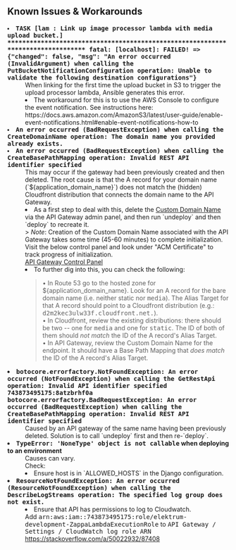 ## Known Issues & Workarounds

<dl>
<dt>
<strong>
<tt>
<li>
TASK [lam : Link up image processor lambda with media upload bucket.] ********************************************************************************
fatal: [localhost]: FAILED! => {"changed": false, "msg": "An error occurred (InvalidArgument) when calling the PutBucketNotificationConfiguration operation: Unable to validate the following destination configurations"}
</li>
</tt>
</strong>
</dt>
        <dd>
 When linking for the first time the upload bucket in S3 to trigger the upload processor lambda, Ansible generates this error.
        <br>
        <li>
The workaround for this is to use the AWS Console to configure the event notification.  See instructions here:
https://docs.aws.amazon.com/AmazonS3/latest/user-guide/enable-event-notifications.html#enable-event-notifications-how-to
        </li>
        </dd>



<dt>
<strong>
<tt>
<li>
        An error occurred (BadRequestException) when calling the CreateDomainName operation: The domain name you provided already exists.
</li>
<li>
        An error occurred (BadRequestException) when calling the CreateBasePathMapping operation: Invalid REST API identifier specified
</li>
</tt>
</strong>
</dt>
        <dd>
        This may occur if the gateway had been previously created and then deleted.  The root cause is that the A record for your domain name (`${application_domain_name}`) does not match the (hidden) Cloudfront distribution that connects the domain name to the API Gateway.
        <br>
        <li>
                As a first step to deal with this, delete the <a href="https://console.aws.amazon.com/apigateway/home?region=us-east-1#/custom-domain-names">Custom Domain Name</a> via the API Gateway admin panel, and then run `undeploy` and then `deploy` to recreate it.
                <br>
                > <i>Note</i>: Creation of the Custom Domain Name associated with the API Gateway takes some time (45-60 minutes) to complete initialization.  Visit the below control panel and look under "ACM Certificate" to track progress of initialization.
                <br>
                <a href="https://console.aws.amazon.com/apigateway/home?region=us-east-1#/custom-domain-names">API Gateway Control Panel</a>
        </li>
        <li>
                To further dig into this, you can check the following:
                <br>
                <blockquote>
                        • In Route 53 go to the hosted zone for ${application_domain_name}.  Look for an A record for the bare domain name (i.e. neither static nor <tt>media</tt>).  The Alias Target for that A record should point to a Cloudfront distribution (e.g.: <tt>d2m2kec3ulw33f.cloudfront.net.</tt>).
                        <br>
                        • In Cloudfront, review the existing distributions: there should be two -- one for <tt>media</tt> and one for <tt>static</tt>.  The ID of both of them should <i>not match</i> the ID of the A record's Alias Target.
                        <br>
                        • In API Gateway, review the Custom Domain Name for the endpoint.  It should have a Base Path Mapping that <i>does match</i> the ID of the A record's Alias Target.
                </blockquote>
        </li>
        </dd>
<dt><li><strong><tt>
botocore.errorfactory.NotFoundException: An error occurred (NotFoundException) when calling the GetRestApi operation: Invalid API identifier specified 743873495175:8atzbrhf0a
<br>
botocore.errorfactory.BadRequestException: An error occurred (BadRequestException) when calling the CreateBasePathMapping operation: Invalid REST API identifier specified
</tt>
</strong></li></dt>
        <dd>
        Caused by an API gateway of the same name having been previously deleted.  Solution is to call `undeploy` first and then re-`deploy`.
        </dd>
        <dt><li><strong><tt>TypeError: 'NoneType' object is not callable</tt> when deploying to an environment</strong></li></dt>
        <dd>
        Causes can vary.
        <br>
        Check:
        <li>Ensure host is in `ALLOWED_HOSTS` in the Django configuration.</li>
        </dd>
<dt><li><strong><tt>
ResourceNotFoundException: An error occurred (ResourceNotFoundException) when calling the DescribeLogStreams operation: The specified log group does not exist.</tt></strong></li>
</dt>
        <dd>
        <li>Ensure that API has permissions to log to Cloudwatch.
        <br>
        Add <tt>arn:aws:iam::743873495175:role/elektrum-development-ZappaLambdaExecutionRole</tt> to <kbd>API Gateway / Settings / CloudWatch log role ARN</kbd>
        <br>
        <a href="https://stackoverflow.com/a/50022932/87408">https://stackoverflow.com/a/50022932/87408</a>
        </li>
        </dd>
</dl>

